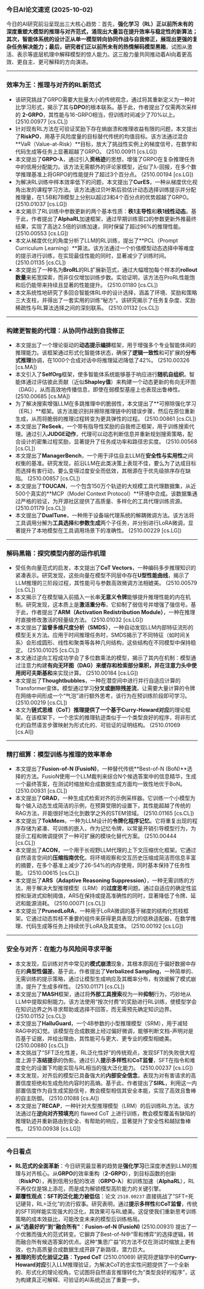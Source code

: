 
### 今日AI论文速览 (2025-10-02)

今日的AI研究前沿呈现出三大核心趋势：首先，**强化学习（RL）**正以前所未有的深度重塑大模型的推理与对齐范式，涌现出大量旨在提升效率与稳定性的新算法；其次，**智能体系统**的设计正从单一模型转向协同作战与自我修正，展现出更强的复杂任务解决能力；最后，研究者们正以前所未有的热情**解码模型黑箱**，试图从激活、表示等底层机理中解释模型的惊人能力。这三股力量共同推动着AI向着更高效、更自主、更可解释的方向演进。

---

### 效率为王：推理与对齐的RL新范式

*   该研究挑战了GRPO需要大批量大小的传统观念，通过将其重新定义为一种对比学习形式，揭示了其与**DPO**的根本联系。基于此，作者提出了仅需两次采样的 **2-GRPO**，其性能与16-GRPO相当，但训练时间减少了70%以上。 (2510.00977 [cs.CL])
*   针对现有RL方法在可验证奖励下存在熵崩溃和推理收益有限的问题，本文提出了**RiskPO**，用基于风险度量的目标替代传统的均值目标。该方法通过混合**VaR（Value-at-Risk）**目标，放大了挑战性实例上的梯度信号，在数学和代码生成等任务上显著超越了GRPO。 (2510.00911 [cs.LG])
*   本文提出了**GRPO-λ**，通过引入**资格迹**的思想，增强了GRPO在复杂推理任务中的信用分配能力。该方法无需额外的评论家模型，近似了λ-回报，在多个数学推理基准上将GRPO的性能提升了超过3个百分点。 (2510.00194 [cs.LG])
*   为解决RL训练中样本效率低下的问题，本文提出了**CurES**，一种从梯度优化视角出发的课程学习方法。该方法通过贝叶斯后验估计动态选择训练提示并分配推理量，在1.5B和7B模型上分别以超过3和4个百分点的优势超越了GRPO。 (2510.01037 [cs.LG])
*   本文揭示了RL训练中参数更新的两个基本性质：**秩1主导性**和**秩1线性动态**。基于此，作者提出了**AlphaRL**加速框架，通过早期训练窗口的参数更新外推最终结果，实现了高达2.5倍的训练加速，同时保留了超过96%的推理性能。 (2510.00553 [cs.LG])
*   本文从梯度优化的角度分析了LLM的RL训练，提出了**PCL（Prompt Curriculum Learning）**算法。该方法通过一个价值模型动态选择中等难度的提示进行训练，在实现最佳性能的同时，显著减少了训练时间。 (2510.01135 [cs.CL])
*   本文提出了一种名为**BroRL**的RL扩展新范式，通过大幅增加每个样本的**rollout数量**来拓宽探索，而非仅仅增加训练步数。实验证明，该方法在ProRL性能饱和后仍能带来持续且显著的性能提升。 (2510.01180 [cs.CL])
*   本文系统性地研究了多回合智能体RL中的设计选择，涵盖了环境、奖励和策略三大支柱，并得出了一套实用的训练“秘方”。该研究揭示了任务复杂度、奖励稀疏性与RL算法选择之间的深刻联系。 (2510.01132 [cs.CL])

---

### 构建更智能的代理：从协同作战到自我修正

*   本文提出了一个理论驱动的**动态提示编排**框架，用于增强多个专业智能体间的推理能力。该框架通过形式化智能体状态，确保了**逻辑一致性**和可扩展的**分布式推理**协调，在1000个合成对话中将推理延迟降低了42%。 (2510.00326 [cs.MA])
*   本文引入了**SelfOrg**框架，使多智能体系统能够基于响应进行**随机自组织**。智能体通过评估彼此贡献（近似**Shapley值**）来构建一个动态更新的有向无环图（DAG），从而高效地传播信息，即使在弱模型基座上也表现出鲁棒性。 (2510.00685 [cs.MA])
*   为了解决搜索增强LLM在多跳推理中的脆弱性，本文提出了**可擦除强化学习（ERL）**框架。该方法能识别并擦除推理链中的错误步骤，然后在原位重新生成，从而将脆弱的推理过程转变为更具弹性的过程。 (2510.00861 [cs.CL])
*   本文提出了**ReSeek**，一个带有指导性奖励的自我修正框架，用于训练搜索代理。通过引入**JUDGE动作**，代理可以动态判断信息并重新规划搜索策略，配合设计的密集过程奖励，显著提升了任务成功率和路径忠实度。 (2510.00568 [cs.CL])
*   本文提出了**ManagerBench**，一个用于评估自主LLM在**安全性与实用性**之间权衡的基准。研究发现，前沿LLM在此类决策上表现不佳，要么为了达成目标而选择有害行动，要么变得过度安全而低效，其根源在于优先级排序存在缺陷。 (2510.00857 [cs.CL])
*   本文提出了**TOUCAN**，一个包含150万个轨迹的大规模工具代理数据集，从近500个真实的**MCP（Model Context Protocol）**环境中合成。该数据集通过严格的验证，为开源社区提供了高质量、多样化的工具代理训练资源。 (2510.01179 [cs.CL])
*   本文提出了**DualTune**，一种用于设备端代理系统的解耦微调方法。该方法将工具调用分解为**工具选择**和**参数生成**两个子任务，并分别进行LoRA微调，显著提升了本地模型在工具调用场景下的准确性。 (2510.00229 [cs.LG])

---

### 解码黑箱：探究模型内部的运作机理

*   受任务向量范式的启发，本文提出了**CoT Vectors**，一种编码多步推理知识的紧凑表示。研究发现，这些向量在模型不同层中存在**U型性能曲线**，揭示了LLM推理的三阶段过程，其性能可与参数高效微调方法相媲美。 (2510.00579 [cs.CL])
*   本文揭示了在模型输入前插入一长串**无意义令牌**能够提升推理性能的内在机制。研究发现，这本质上是**激活重分布**，它抑制了弱信号并增强了强信号。基于此，作者提出了**ARM（Activation Redistribution Module）**，一种在推理时直接修改激活的轻量级方法。 (2510.01032 [cs.LG])
*   本文提出了**监督多维尺度分析（SMDS）**，一种自动发现LLM内部特征流形的模型无关方法。应用于时间推理任务时，SMDS揭示了不同特征（如时间关系）会形成圆形、线性和聚类等各种几何结构，这些结构在不同模型中保持稳定。 (2510.01025 [cs.CL])
*   本文通过逆向工程成功学会了多位数乘法的模型，揭示了其内在机制：模型通过注意力构建**有向无环图（DAG）**来缓存和检索部分乘积，并在注意力头中使用**闵可夫斯基和**来实现计算。 (2510.00184 [cs.LG])
*   本文提出了**Thoughtbubbles**，一种在潜空间中进行并行自适应计算的Transformer变体。模型通过学习**分叉或删除残差流**，让需要大量计算的令牌在网络中间形成一个“气泡”进行额外思考，该行为在预训练阶段即可学习。 (2510.00219 [cs.CL])
*   本文为**链式思维（CoT）**推理提供了一个基于**Curry-Howard对应**的理论框架。在该框架下，一个忠实的推理轨迹类似于一个类型良好的程序，将非形式化的自然语言步骤映射为形式化的、可验证的证明结构。 (2510.01069 [cs.AI])

---

### 精打细算：模型训练与推理的效率革命

*   本文提出了**Fusion-of-N (FusioN)**，一种替代传统**Best-of-N (BoN)**选择的方法。FusioN使用一个LLM裁判来综合N个候选答案中的信息精华，生成一个最终答案，在测试时缩放和合成数据生成方面均一致性地优于BoN。 (2510.00931 [cs.CL])
*   本文提出了**GRAD**，一种生成式检索对齐的示例采样器。它训练一个小模型为每个输入动态生成简洁的示例，在预算受限的设置下，其性能超越了传统的RAG方法，并能很好地泛化到数学之外的STEM领域。 (2510.01165 [cs.CL])
*   本文提出了**TokMem**，一种为LLM设计的**令牌化程序记忆**。它将重复出现的程序存储为紧凑、可训练的嵌入，作为记忆令牌，以常量开销引导模型行为，为提示工程和微调提供了一种可扩展的模块化替代方案。 (2510.00444 [cs.CL])
*   本文提出了**ACON**，一个用于长视野LLM代理的上下文压缩优化框架。它通过自然语言空间的**压缩指南优化**，将环境观察和交互历史压缩成简洁而信息丰富的摘要，在多个基准上减少了26-54%的内存使用，同时基本保持了任务性能。 (2510.00615 [cs.CL])
*   本文提出了**ARS（Adaptive Reasoning Suppression）**，一种无需训练的方法，用于解决大型推理模型（LRM）的**过度思考**问题。通过自适应的确定性监控和渐进式抑制阈值，ARS在保持或提高准确性的同时，显著降低了令牌、延迟和能源消耗。 (2510.00071 [cs.CL])
*   本文提出了**PrunedLoRA**，一种用于LoRA微调的基于梯度的结构化剪枝框架。它通过动态剪枝不重要的组件来获得更具表现力的低秩适配器，在数学推理、代码生成等任务上持续优于LoRA及其变体。 (2510.00192 [cs.LG])

---

### 安全与对齐：在能力与风险间寻求平衡

*   本文发现，后训练对齐中常见的**模式崩溃**现象，其根本原因在于偏好数据中存在的**典型性偏差**。基于此，作者提出了**Verbalized Sampling**，一种简单的、无需训练的提示策略，通过让模型生成响应及其概率分布，有效缓解了模式崩溃，提升了生成多样性。 (2510.01171 [cs.CL])
*   本文提出了**MASH**框架，通过将**外部工具搜索**视为一种**抑制**行为，巧妙地从LLM中提取抑制能力。该方法使用“按次付费”的奖励进行RL训练，使模型学会在知识边界之外寻求帮助或选择不回答，而无需预先确定知识边界。 (2510.01152 [cs.CL])
*   本文提出了**HalluGuard**，一个4B参数的小型推理模型（SRM），用于减轻RAG中的幻觉。该模型在合成数据上经过偏好微调，能够判断文档-声明对是否基于证据，并给出理由，其性能可与更大、更专业的模型相媲美。 (2510.00880 [cs.CL])
*   本文挑战了“SFT泛化性差，RL泛化性好”的传统观点，发现SFT的失败很大程度上源于**冻结提示**的伪影。通过引入**提示多样性**和**CoT监督**，SFT在指令和难度变化的设置下均能实现与RL相当的强大泛化能力。 (2510.00237 [cs.LG])
*   本文发现，对齐后的模型已具备强大的**内部安全信念**，表现为对有害请求的高置信度拒绝和生成危险内容时的高熵。基于此，作者提出了**SIRL**，利用这一内部置信度作为自生成奖励信号，教会模型相信其安全本能，实现了高效且鲁棒的自主防御。 (2510.01088 [cs.AI])
*   本文提出了**RECAP**，一种针对大型推理模型（LRM）的后训练RL方法。该方法通过在**逆向对齐预填充**的 flawed CoT 上进行训练，教会模型覆盖有缺陷的推理轨迹并重新路由到安全、有帮助的响应，显著提升了安全性和越狱鲁棒性。 (2510.00938 [cs.LG])

---

### 今日看点

*   **RL范式的全面革新**：今日研究最显著的趋势是**强化学习**已深度渗透到LLM的推理与对齐核心。从**GRPO**的效率重构（**2-GRPO**），到目标函数的创新（**RiskPO**），再到信用分配的改进（**GRPO-λ**）和训练加速（**AlphaRL**），RL不再仅仅是锦上添花，而是成为解锁模型高阶能力的关键引擎。
*   **颠覆性观点：SFT的泛化能力被低估**：论文 `2510.00237` 直接挑战了“SFT=死记硬背，RL=泛化”的流行叙事。研究表明，通过**提示多样性**和**CoT监督**，传统的SFT同样能实现强大的泛化，其效果可与RL媲美。这促使我们重新思考训练策略的成本效益比，可能改变未来的模型后训练格局。
*   **从“选最好的”到“融合所有”**：**Fusion-of-N (FusioN)** (2510.00931) 提出了一个优雅而强大的范式转变。它摒弃了Best-of-N中“零和博弈”的选择逻辑，转而融合所有候选答案的优点。这种“集思广益”的方法不仅在测试时缩放上更有效，也为高质量合成数据生成开辟了新路径，潜力巨大。
*   **推理的形式化验证之路**：**Typed CoT** (2510.01069) 研究将逻辑学中的**Curry-Howard对应**引入LLM推理验证，为解决CoT的忠实性问题提供了一个全新的、形式化的理论视角。它试图将自然语言推理转化为“类型良好的程序”，这为构建真正可解释、可验证的AI系统迈出了重要一步。